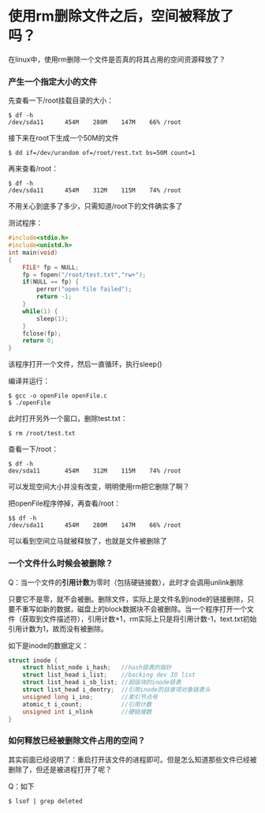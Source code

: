 # 使用rm删除文件之后，空间被释放了吗？

在linux中，使用rm删除一个文件是否真的将其占用的空间资源释放了？

### 产生一个指定大小的文件

先查看一下/root挂载目录的大小：

```
$ df -h
/dev/sda11		454M	280M	147M	66%	/root
```

接下来在root下生成一个50M的文件

```
$ dd if=/dev/urandom of=/root/rest.txt bs=50M count=1
```

再来查看/root：

```
$ df -h
/dev/sda11		454M	312M	115M	74%	/root
```

不用关心到底多了多少，只需知道/root下的文件确实多了

测试程序：

```c
#include<stdio.h>
#include<unistd.h>
int main(void)
{
    FILE* fp = NULL;
    fp = fopen("/root/test.txt","rw+");
    if(NULL == fp) {
        perror("open file failed");
        return -1;
    }
    while(1) {
        sleep(1);
    }
    fclose(fp);
    return 0;
}
```

该程序打开一个文件，然后一直循环，执行sleep()

编译并运行：

```
$ gcc -o openFile openFile.c
$ ./openFile
```

此时打开另外一个窗口，删除test.txt：

```
$ rm /root/test.txt
```

查看一下/root：

```
$ df -h
dev/sda11		454M	312M	115M	74%	/root
```

可以发现空间大小并没有改变，明明使用rm把它删除了啊？

把openFile程序停掉，再查看/root：

```
$$ df -h
/dev/sda11		454M	280M	147M	66%	/root
```

可以看到空间立马就被释放了，也就是文件被删除了

### 一个文件什么时候会被删除？

Q：当一个文件的**引用计数**为零时（包括硬链接数），此时才会调用unlink删除

只要它不是零，就不会被删。删除文件，实际上是文件名到inode的链接删除，只要不重写如新的数据，磁盘上的block数据块不会被删除。当一个程序打开一个文件（获取到文件描述符），引用计数+1，rm实际上只是将引用计数-1，text.txt初始引用计数为1，故而没有被删除。

如下是inode的数据定义：

```c
struct inode {
    struct hlist_node i_hash;	//hash链表的指针
    struct list_head i_list;	//backing dev IO list
    struct list_head i_sb_list;	//超级块的inode链表
    struct list_head i_dentry;	//引用inode的目录项对象链表头
    unsigned long i_ino;		//索引节点号
    atomic_t i_count;			//引用计数
    unsigned int i_nlink		//硬链接数
}
```

### 如何释放已经被删除文件占用的空间？

其实前面已经说明了：重启打开该文件的进程即可。但是怎么知道那些文件已经被删除了，但还是被进程打开了呢？

Q：如下

```
$ lsof | grep deleted
```



